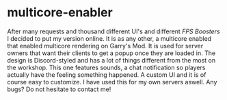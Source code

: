 # multicore-enabler
After many requests and thousand different UI's and different *FPS Boosters* I decided to put my version online. It is as any other, a multicore enabled that enabled multicore rendering on Garry's Mod. It is used for server owners that want their clients to get a popup once they are loaded in. The design is Discord-styled and has a lot of things different from the most on the workshop. This one features sounds, a chat notification so players actually have the feeling something happened. A custom UI and it is of course easy to customize. I have used this for my own servers aswell. Any bugs? Do not hesitate to contact me!
